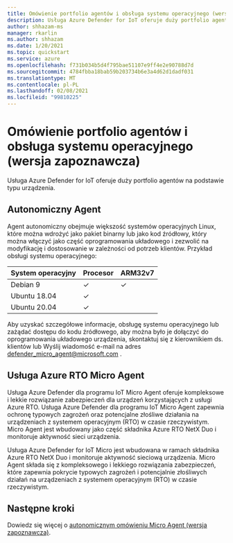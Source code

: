 ```yaml
---
title: Omówienie portfolio agentów i obsługa systemu operacyjnego (wersja zapoznawcza)
description: Usługa Azure Defender for IoT oferuje duży portfolio agentów na podstawie typu urządzenia.
author: shhazam-ms
manager: rkarlin
ms.author: shhazam
ms.date: 1/20/2021
ms.topic: quickstart
ms.service: azure
ms.openlocfilehash: f731b034b5d4f795bae51107e9ff4e2e90788d7d
ms.sourcegitcommit: 4784fbba18bab59b203734b6e3a4d62d1dadf031
ms.translationtype: MT
ms.contentlocale: pl-PL
ms.lasthandoff: 02/08/2021
ms.locfileid: "99810225"
---
```

# <a name="agent-portfolio-overview-and-os-support-preview"></a>Omówienie portfolio agentów i obsługa systemu operacyjnego (wersja zapoznawcza)

Usługa Azure Defender for IoT oferuje duży portfolio agentów na podstawie typu urządzenia. 

## <a name="standalone-agent"></a>Autonomiczny Agent

Agent autonomiczny obejmuje większość systemów operacyjnych Linux, które można wdrożyć jako pakiet binarny lub jako kod źródłowy, który można włączyć jako część oprogramowania układowego i zezwolić na modyfikację i dostosowanie w zależności od potrzeb klientów. Przykład obsługi systemu operacyjnego: 

| System operacyjny | Procesor | ARM32v7 |
|--|--|--|
| Debian 9 | ✓ | ✓ |
| Ubuntu 18.04 | ✓ |  |
| Ubuntu 20.04 | ✓ |  |

Aby uzyskać szczegółowe informacje, obsługę systemu operacyjnego lub zażądać dostępu do kodu źródłowego, aby można było je dołączyć do oprogramowania układowego urządzenia, skontaktuj się z kierownikiem ds. klientów lub Wyślij wiadomość e-mail na adres <defender_micro_agent@microsoft.com> . 

## <a name="azure-rtos-micro-agent"></a>Usługa Azure RTO Micro Agent

Usługa Azure Defender dla programu IoT Micro Agent oferuje kompleksowe i lekkie rozwiązanie zabezpieczeń dla urządzeń korzystających z usługi Azure RTO. Usługa Azure Defender dla programu IoT Micro Agent zapewnia ochronę typowych zagrożeń oraz potencjalne złośliwe działania na urządzeniach z systemem operacyjnym (RTO) w czasie rzeczywistym. Micro Agent jest wbudowany jako część składnika Azure RTO NetX Duo i monitoruje aktywność sieci urządzenia. 

Usługa Azure Defender for IoT Micro jest wbudowana w ramach składnika Azure RTO NetX Duo i monitoruje aktywność sieciową urządzenia. Micro Agent składa się z kompleksowego i lekkiego rozwiązania zabezpieczeń, które zapewnia pokrycie typowych zagrożeń i potencjalnie złośliwych działań na urządzeniach z systemem operacyjnym (RTO) w czasie rzeczywistym.

## <a name="next-steps"></a>Następne kroki

Dowiedz się więcej o [autonomicznym omówieniu Micro Agent (wersja zapoznawcza)](concept-standalone-micro-agent-overview.md).